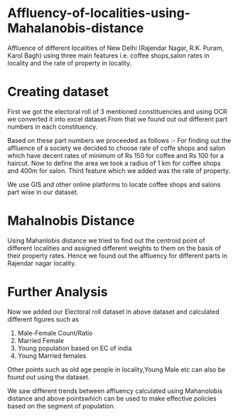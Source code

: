 # Affluency-of-localities-using-Mahalanobis-distance
Affluence of different localities of New Delhi (Rajendar Nagar, R.K. Puram, Karol Bagh) using three main features i.e. coffee shops,salon rates in locality and the rate of property in locality.

# Creating dataset
First we got the electoral roll of 3 mentioned constituencies and using OCR we converted it into excel dataset.From that we found out out different part numbers in each constituency.

Based on these part numbers we proceeded as follows :-
For finding out the affluence of a society we decided to choose rate of coffe shops and salon which have decent rates of minimum of Rs 150 for coffee and Rs 100 for a haircut.
Now to define the area we took a radius of 1 km for coffee shops and 400m for salon.
Third feature which we added was the rate of property.

We use GIS and other online platforms to locate coffee shops and salons part wise in our dataset. 

# Mahalnobis Distance
Using Mahanlobis distance we tried to find out the centroid point of different localities and assigned different weights to them on the basis of their property rates. Hence we found out the affluency for different parts in Rajendar nagar locality.

# Further Analysis
Now we added our Electoral roll dataset in above dataset and calculated different figures such as
1) Male-Female Count/Ratio
2) Married Female 
3) Young population based on EC of india
4) Young Married females

Other points such as old age people in locality,Young Male etc can also be found out using the dataset.

We saw different trends between affluency calculated using Mahanolobis distance and above pointswhich can be used to make effective policies based on the segment of population.


